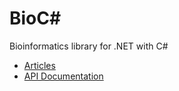 # BioC&#35;
Bioinformatics library for .NET with C#

* [Articles](articles/)
* [API Documentation](api/)